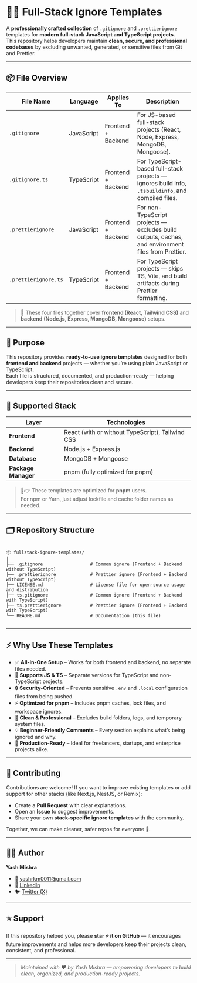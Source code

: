 # 🧑‍💻 Full-Stack Ignore Templates

A **professionally crafted collection** of `.gitignore` and `.prettierignore` templates for **modern full-stack JavaScript and TypeScript projects**.  
This repository helps developers maintain **clean, secure, and professional codebases** by excluding unwanted, generated, or sensitive files from Git and Prettier.

---

## 📦 File Overview

| File Name            | Language   | Applies To         | Description                                                                                        |
| -------------------- | ---------- | ------------------ | -------------------------------------------------------------------------------------------------- |
| `.gitignore`         | JavaScript | Frontend + Backend | For JS-based full-stack projects (React, Node, Express, MongoDB, Mongoose).                        |
| `.gitignore.ts`      | TypeScript | Frontend + Backend | For TypeScript-based full-stack projects — ignores build info, `.tsbuildinfo`, and compiled files. |
| `.prettierignore`    | JavaScript | Frontend + Backend | For non-TypeScript projects — excludes build outputs, caches, and environment files from Prettier. |
| `.prettierignore.ts` | TypeScript | Frontend + Backend | For TypeScript projects — skips TS, Vite, and build artifacts during Prettier formatting.          |

> 🧩 These four files together cover **frontend (React, Tailwind CSS)** and **backend (Node.js, Express, MongoDB, Mongoose)** setups.

---

## 🎯 Purpose

This repository provides **ready-to-use ignore templates** designed for both **frontend and backend** projects — whether you’re using plain JavaScript or TypeScript.  
Each file is structured, documented, and production-ready — helping developers keep their repositories clean and secure.

---

## 🧩 Supported Stack

| Layer               | Technologies                                     |
| ------------------- | ------------------------------------------------ |
| **Frontend**        | React (with or without TypeScript), Tailwind CSS |
| **Backend**         | Node.js + Express.js                             |
| **Database**        | MongoDB + Mongoose                               |
| **Package Manager** | pnpm (fully optimized for pnpm)                  |

> 🖖👉 These templates are optimized for **pnpm** users.  
> For npm or Yarn, just adjust lockfile and cache folder names as needed.

---

## 🗂 Repository Structure

```

📦 fullstack-ignore-templates/
│
├── .gitignore                  # Common ignore (Frontend + Backend without TypeScript)
├── .prettierignore             # Prettier ignore (Frontend + Backend without TypeScript)
├── LICENSE.md                  # License file for open-source usage and distribution
├── ts.gitignore                # Common ignore (Frontend + Backend with TypeScript)
├── ts.prettierignore           # Prettier ignore (Frontend + Backend with TypeScript)
└── README.md                   # Documentation (this file)


```

---

## ⚡ Why Use These Templates

- ✅ **All-in-One Setup** – Works for both frontend and backend, no separate files needed.
- 🧩 **Supports JS & TS** – Separate versions for TypeScript and non-TypeScript projects.
- 🔒 **Security-Oriented** – Prevents sensitive `.env` and `.local` configuration files from being pushed.
- ⚡ **Optimized for pnpm** – Includes pnpm caches, lock files, and workspace ignores.
- 🧹 **Clean & Professional** – Excludes build folders, logs, and temporary system files.
- 💡 **Beginner-Friendly Comments** – Every section explains what’s being ignored and why.
- 💼 **Production-Ready** – Ideal for freelancers, startups, and enterprise projects alike.

---

## 🤝 Contributing

Contributions are welcome!
If you want to improve existing templates or add support for other stacks (like Next.js, NestJS, or Remix):

- Create a **Pull Request** with clear explanations.
- Open an **Issue** to suggest improvements.
- Share your own **stack-specific ignore templates** with the community.

Together, we can make cleaner, safer repos for everyone 💪.

---

## 👩‍💻 Author

**Yash Mishra**
* 📧 [yashrkm0011@gmail.com](mailto:yashrkm0011@gmail.com)
* 💼 [LinkedIn](https://www.linkedin.com/in/yash-mishra-356280223/)
* 🐦 [Twitter (X)](https://x.com/YashRKMishra1)

---

## ⭐ Support

If this repository helped you, please **star ⭐ it on GitHub** —
it encourages future improvements and helps more developers keep their projects clean, consistent, and professional.

---

> _Maintained with ❤️ by Yash Mishra — empowering developers to build clean, organized, and production-ready projects._
